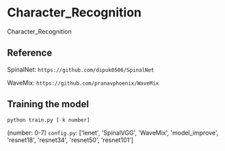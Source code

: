 # Character_Recognition
Character_Recognition

## Reference
SpinalNet:  `https://github.com/dipuk0506/SpinalNet`

WaveMix:  `https://github.com/pranavphoenix/WaveMix`

## Training the model
```python 
python train.py [-k number]
``` 

(number: 0-7)
`config.py`: ['lenet', 'SpinalVGG', 'WaveMix', 'model_improve', 'resnet18', 'resnet34', 'resnet50', 'resnet101']
